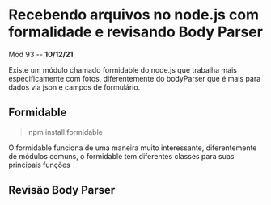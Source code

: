 # Recebendo arquivos no node.js com formalidade e revisando Body Parser

Mod 93 -- **10/12/21**

Existe um módulo chamado formidable do node.js que trabalha mais especificamente com fotos, diferentemente do bodyParser que é mais para dados via json e campos de formulário.

## Formidable

> npm install formidable

O formidable funciona de uma maneira muito interessante, diferentemente de módulos comuns, o formidable tem diferentes classes para suas principais funções 

## Revisão Body Parser
